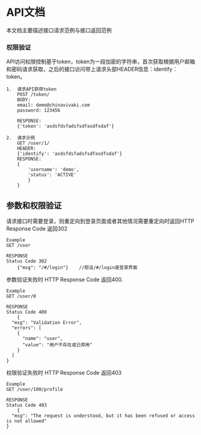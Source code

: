 # API文档

本文档主要描述接口请求范例与接口返回范例

### 权限验证

API访问权限控制基于token，token为一段加密的字符串，首次获取根据用户邮箱和密码请求获取，之后的接口访问带上请求头部HEADER信息：identify：token。


	1.  请求API获得token
	    POST /token/
	    BODY:
	    email: demo@chinavivaki.com
	    password: 123456

	    RESPONSE:
	    {'token': 'asdsfdsfadsfsdfasdfsdaf'}

	2.  请求示例
	    GET /user/1/
	    HEADER:
	    {'identify': 'asdsfdsfadsfsdfasdfsdaf'}
	    RESPONSE:
	    {
	        'username': 'demo',
	        'status': 'ACTIVE'
	        }
	    }


## 参数和权限验证
请求接口时需要登录，则重定向到登录页面或者其他情况需要重定向时返回HTTP Response Code 返回302

    Example
    GET /user

    RESPONSE
    Status Code 302
        {"msg": "/#/login"}    //假设/#/login是登录界面

参数验证失败时 HTTP Response Code 返回400.

    Example
    GET /user/0

    RESPONSE
    Status Code 400
        {
      "msg": "Validation Error",
      "errors": [
        {
          "name": "user",
          "value": "用户不存在或已停用"
        }
      ]
    }

权限验证失败时 HTTP Response Code 返回403

    Example
    GET /user/100/profile

    RESPONSE
    Status Code 403
        {
      "msg": "The request is understood, but it has been refused or access is not allowed"
    }
